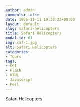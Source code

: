 ```yaml
---
author: admin
comments: false
date: 1996-11-11 19:38:22+00:00
layout: default
slug: safari-helicopters
title: Safari Helicopters
modal-id: 61
img: saf-1.jpg
alt: Safari Helicopters
categories:
- Tours
tags:
- CGI
- Flash
- HTML
- Javascript
- Perl
---
```

Safari Helicopters
